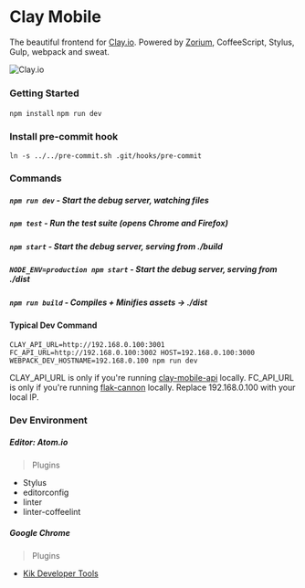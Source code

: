 # Clay Mobile

The beautiful frontend for [Clay.io](http://clay.io). Powered by [Zorium](http://zorium.org), CoffeeScript, Stylus, Gulp, webpack and sweat.

![Clay.io](https://raw.githubusercontent.com/claydotio/design-assets/master/images/desktop_site/devices.jpg)

### Getting Started
`npm install`
`npm run dev`

### Install pre-commit hook
`ln -s ../../pre-commit.sh .git/hooks/pre-commit`

### Commands
##### `npm run dev` - Start the debug server, watching files
##### `npm test` - Run the test suite (opens Chrome and Firefox)

##### `npm start` - Start the debug server, serving from ./build

##### `NODE_ENV=production npm start` - Start the debug server, serving from ./dist

##### `npm run build` - Compiles + Minifies assets -> ./dist

#### Typical Dev Command
`CLAY_API_URL=http://192.168.0.100:3001 FC_API_URL=http://192.168.0.100:3002 HOST=192.168.0.100:3000 WEBPACK_DEV_HOSTNAME=192.168.0.100 npm run dev`

CLAY_API_URL is only if you're running [clay-mobile-api](https://github.com/claydotio/clay-mobile-api) locally. FC_API_URL is only if you're running [flak-cannon](https://github.com/claydotio/flak-cannon) locally. Replace 192.168.0.100 with your local IP.

### Dev Environment
##### Editor: Atom.io
> Plugins
  - Stylus
  - editorconfig
  - linter
  - linter-coffeelint

##### Google Chrome
> Plugins
  - [Kik Developer Tools](https://chrome.google.com/webstore/detail/kik-developer-tools/occbnccdhakfaomkhhdkmmknjbghmllm)
